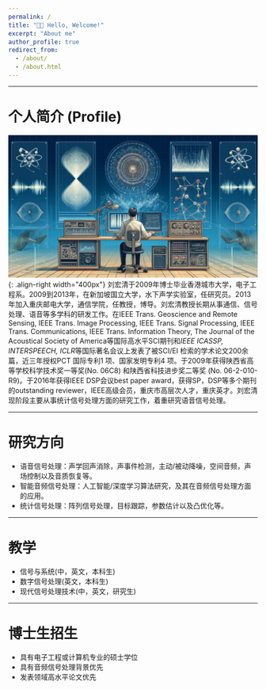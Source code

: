 ```yaml
---
permalink: /
title: "👋🏼 Hello, Welcome!"
excerpt: "About me"
author_profile: true
redirect_from: 
  - /about/
  - /about.html
---
```





--- 
# 个人简介 (Profile)
![Illustration of combining vision and language modalities](/images/pp.png){: .align-right width="400px"}
刘宏清于2009年博士毕业香港城市大学，电子工程系。2009到2013年，在新加坡国立大学，水下声学实验室，任研究员。2013年加入重庆邮电大学，通信学院，任教授，博导。刘宏清教授长期从事通信、信号处理、语音等多学科的研发工作。在IEEE Trans. Geoscience and Remote Sensing, IEEE Trans. Image Processing, IEEE Trans. Signal Processing, IEEE Trans. Communications, IEEE Trans. Information Theory, The Journal of the Acoustical Society of America等国际高水平SCI期刊和*IEEE ICASSP, INTERSPEECH, ICLR*等国际著名会议上发表了被SCI/EI 检索的学术论文200余篇，近三年授权PCT 国际专利1 项、国家发明专利4 项。于2009年获得陕西省高等学校科学技术奖一等奖(No. 06C8) 和陕西省科技进步奖二等奖 (No. 06-2-010-R9)。于2016年获得IEEE DSP会议best paper award，获得SP，DSP等多个期刊的outstanding reviewer，IEEE高级会员，重庆市高层次人才，重庆英才。刘宏清现阶段主要从事统计信号处理方面的研究工作，着重研究语音信号处理。

---
# 研究方向 

- 语音信号处理：声学回声消除，声事件检测，主动/被动降噪，空间音频，声场控制以及音质恢复等。
- 智能音频信号处理：人工智能/深度学习算法研究，及其在音频信号处理方面的应用。 
- 统计信号处理：阵列信号处理，目标跟踪，参数估计以及凸优化等。 

---
# 教学 
- 信号与系统(中，英文，本科生)
- 数字信号处理(英文，本科生)
- 现代信号处理技术(中，英文，研究生)

---
# 博士生招生 
- 具有电子工程或计算机专业的硕士学位
- 具有音频信号处理背景优先
- 发表领域高水平论文优先



<script type="text/javascript" src="//rf.revolvermaps.com/0/0/7.js?i=5cm1mgsf1ku&amp;m=0&amp;c=ff0000&amp;cr1=ffffff&amp;sx=0" async="async"></script>


